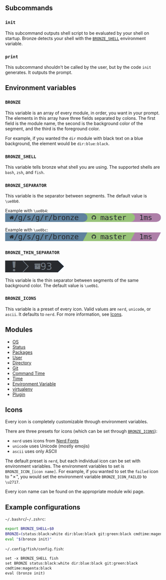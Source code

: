 ## Subcommands
### `init`
This subcommand outputs shell script to be evaluated by your shell on startup. Bronze detects your shell with the [`BRONZE_SHELL`](#bronze_shell) environment variable.

### `print`
This subcommand shouldn't be called by the user, but by the code `init` generates. It outputs the prompt.

## Environment variables
### `BRONZE`
This variable is an array of every module, in order, you want in your prompt. The elements in this array have three fields separated by colons. The first field is the module name, the second is the background color of the segment, and the third is the foreground color.

For example, if you wanted the `dir` module with black text on a blue background, the element would be `dir:blue:black`.

### `BRONZE_SHELL`
This variable tells bronze what shell you are using. The supported shells are `bash`, `zsh`, and `fish`.

### `BRONZE_SEPARATOR`
This variable is the separator between segments. The default value is `\ue0b0`.

Example with `\ue0b4`:<br/>
![](e0b4.png)

Example with `\ue0bc`:<br/>
![](e0bc.png)

### `BRONZE_THIN_SEPARATOR`
![](thin-separator.png)

This variable is the thin separator between segments of the same background color. The default value is `\ue0b1`.

### `BRONZE_ICONS`
This variable is a preset of every icon. Valid values are `nerd`, `unicode`, or `ascii`. It defaults to `nerd`. For more information, see [Icons](#icons).

## Modules
* [OS](OS)
* [Status](Status)
* [Packages](Packages)
* [User](User)
* [Directory](Directory)
* [Git](Git)
* [Command Time](Command-Time)
* [Time](Time)
* [Environment Variable](Environment-Variable)
* [virtualenv](virtualenv)
* [Plugin](Plugin)

## Icons
Every icon is completely customizable through environment variables.

There are three presets for icons (which can be set through [`BRONZE_ICONS`](Bronze#bronze_icons)):
* `nerd` uses icons from [Nerd Fonts](https://github.com/ryanoasis/nerd-fonts)
* `unicode` uses Unicode (mostly emojis)
* `ascii` uses only ASCII

The default preset is `nerd`, but each individual icon can be set with environment variables. The environment variables to set is `BRONZE_ICON_[icon name]`. For example, if you wanted to set the `failed` icon to "&#x2717;", you would set the environment variable `BRONZE_ICON_FAILED` to `\u2717`.

Every icon name can be found on the appropriate module wiki page.

## Example configurations
`~/.bashrc`/`~/.zshrc`:
```sh
export BRONZE_SHELL=$0
BRONZE=(status:black:white dir:blue:black git:green:black cmdtime:magenta:black)
eval "$(bronze init)"
```

`~/.config/fish/config.fish`:
```fish
set -x BRONZE_SHELL fish
set BRONZE status:black:white dir:blue:black git:green:black cmdtime:magenta:black
eval (bronze init)
```
